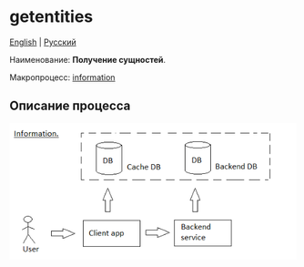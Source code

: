 # getentities

[English](getentities.md) | [Русский](getentities.ru.md)

Наименование: **Получение сущностей**.

Макропроцесс: [information](../../macroprocesses/information.md)

## Описание процесса

![information_overall](../../img/information_overall.png)
